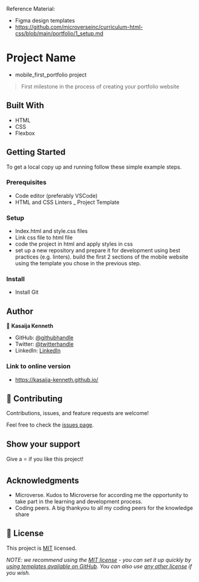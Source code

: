 Reference Material:
- Figma design templates
- https://github.com/microverseinc/curriculum-html-css/blob/main/portfolio/1_setup.md

# Project Name
- mobile_first_portfolio project

> First milestone in the process of creating your portfolio website

## Built With
- HTML
- CSS
- Flexbox


## Getting Started

To get a local copy up and running follow these simple example steps.

### Prerequisites
- Code editor (preferably VSCode)
- HTML and CSS Linters
_ Project Template

### Setup
- Index.html and style.css files
- Link css file to html file
- code the project in html and apply styles in css
- set up a new repository and prepare it for development using best practices (e.g. linters).
build the first 2 sections of the mobile website using the template you chose in the previous step.

### Install
- Install Git

## Author
👤 **Kasaija Kenneth**

- GitHub: [@githubhandle](https://github.com/Kasaija-Kenneth)
- Twitter: [@twitterhandle](https://twitter.com/@kenn_ug)
- LinkedIn: [LinkedIn](https://linkedin.com/in/kenneth-k-310722234)

### Link to online version
- https://kasaija-kenneth.github.io/


## 🤝 Contributing

Contributions, issues, and feature requests are welcome!

Feel free to check the [issues page](../../issues/).

## Show your support

Give a ⭐️ if you like this project!

## Acknowledgments

- Microverse. Kudos to Microverse for according me the opportunity to take part in the 
learning and development process.
- Coding peers. A big thankyou to all my coding peers for the knowledge share

## 📝 License

This project is [MIT](./LICENSE) licensed.

_NOTE: we recommend using the [MIT license](https://choosealicense.com/licenses/mit/) - you can set it up quickly by [using templates available on GitHub](https://docs.github.com/en/communities/setting-up-your-project-for-healthy-contributions/adding-a-license-to-a-repository). You can also use [any other license](https://choosealicense.com/licenses/) if you wish._


